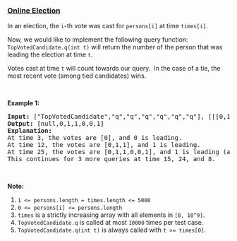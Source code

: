 ### [Online Election](https://leetcode.com/problems/online-election)

<p>In an election, the <code>i</code>-th&nbsp;vote was cast for <code>persons[i]</code> at time <code>times[i]</code>.</p>

<p>Now, we would like to implement the following query function: <code>TopVotedCandidate.q(int t)</code> will return the number of the person that was leading the election at time <code>t</code>.&nbsp;&nbsp;</p>

<p>Votes cast at time <code>t</code> will count towards our query.&nbsp; In the case of a tie, the most recent vote (among tied candidates) wins.</p>

<p>&nbsp;</p>

<div>
<p><strong>Example 1:</strong></p>

<pre>
<strong>Input: </strong><span id="example-input-1-1">[&quot;TopVotedCandidate&quot;,&quot;q&quot;,&quot;q&quot;,&quot;q&quot;,&quot;q&quot;,&quot;q&quot;,&quot;q&quot;]</span>, <span id="example-input-1-2">[[[0,1,1,0,0,1,0],[0,5,10,15,20,25,30]],[3],[12],[25],[15],[24],[8]]</span>
<strong>Output: </strong><span id="example-output-1">[null,0,1,1,0,0,1]</span>
<strong>Explanation: </strong>
At time 3, the votes are [0], and 0 is leading.
At time 12, the votes are [0,1,1], and 1 is leading.
At time 25, the votes are [0,1,1,0,0,1], and 1 is leading (as ties go to the most recent vote.)
This continues for 3 more queries at time 15, 24, and 8.
</pre>

<p>&nbsp;</p>

<p><strong>Note:</strong></p>

<ol>
	<li><code>1 &lt;= persons.length = times.length &lt;= 5000</code></li>
	<li><code>0 &lt;= persons[i] &lt;= persons.length</code></li>
	<li><code>times</code>&nbsp;is a strictly increasing array with all elements in <code>[0, 10^9]</code>.</li>
	<li><code>TopVotedCandidate.q</code> is called at most <code>10000</code> times per test case.</li>
	<li><code>TopVotedCandidate.q(int t)</code> is always called with <code>t &gt;= times[0]</code>.</li>
</ol>
</div>
